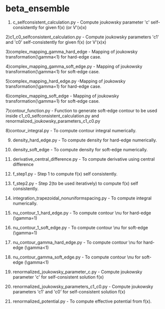 # beta_ensemble
1) c_selfconsistent_calculation.py - Compute joukowsky parameter 'c' self-consistently for given f(x) (or V'(x)x)

2)c1_c0_selfconsistent_calculation.py  - Compute joukowsky parameters 'c1' and 'c0' self-consistently for given f(x) (or V'(x)x)

3)complex_mapping_gamma_hard_edge - Mapping of joukowsky transformation(\gamma<1) for hard-edge case.

4)complex_mapping_gamma_soft_edge.py - Mapping of joukowsky transformation(\gamma<1) for soft-edge case.

5)complex_mapping_hard_edge.py -Mapping of joukowsky transformation(\gamma=1) for hard-edge case.

6)complex_mapping_soft_edge - Mapping of joukowsky transformation(\gamma=1) for soft-edge case.

7)contour_function.py - Function to generate soft-edge contour to be used inside c1_c0_selfconsistent_calculation.py and renormalized_joukowsky_parameters_c1_c0.py

8)contour_integral.py - To compute contour integral numerically.

9) density_hard_edge.py - To compute density for hard-edge numerically.

10) density_soft_edge - To compute density for soft-edge numerically.

11) derivative_central_difference.py - To compute derivative using central difference

12) f_step1.py - Step 1 to compute f(x) self consistently.

13) f_step2.py - Step 2(to be used iteratively) to compute f(x) self consistently.

14) integration_trapezoidal_nonuniformspacing.py - To compute integral numerically.

15) nu_contour_1_hard_edge.py - To compute contour \nu for hard-edge (\gamma=1)

16) nu_contour_1_soft_edge.py - To compute contour \nu for soft-edge (\gamma=1)

17) nu_contour_gamma_hard_edge.py - To compute contour \nu for hard-edge (\gamma<1)

18) nu_contour_gamma_soft_edge.py - To compute contour \nu for soft-edge (\gamma<1)

19) renormalized_joukowsky_parameter_c.py - Compute joukowsky parameter 'c' for self-consistent solution f(x)

20) renormalized_joukowsky_parameters_c1_c0.py - Compute joukowsky parameters 'c1' and 'c0' for self-consistent solution f(x) 

21) renormalized_potential.py - To compute effective potential from f(x).  
